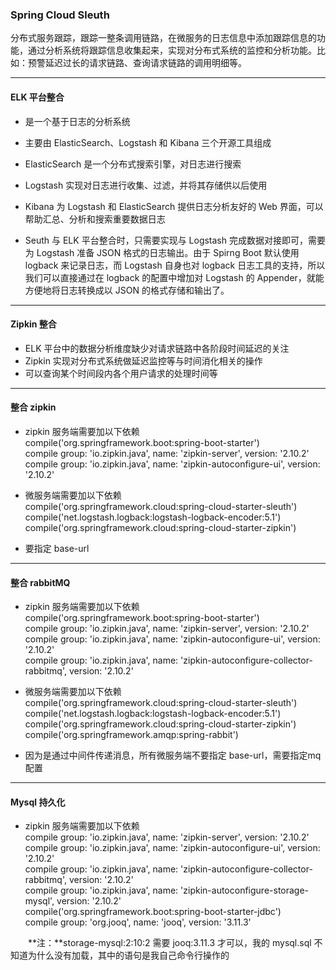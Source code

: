 ### Spring Cloud Sleuth ###
分布式服务跟踪，跟踪一整条调用链路，在微服务的日志信息中添加跟踪信息的功能，通过分析系统将跟踪信息收集起来，实现对分布式系统的监控和分析功能。比如：预警延迟过长的请求链路、查询请求链路的调用明细等。  

---
#### ELK 平台整合 ####
* 是一个基于日志的分析系统
* 主要由 ElasticSearch、Logstash 和 Kibana 三个开源工具组成
* ElasticSearch 是一个分布式搜索引擎，对日志进行搜索
* Logstash 实现对日志进行收集、过滤，并将其存储供以后使用
* Kibana 为 Logstash 和 ElasticSearch 提供日志分析友好的 Web 界面，可以帮助汇总、分析和搜索重要数据日志

* Seuth 与 ELK 平台整合时，只需要实现与 Logstash 完成数据对接即可，需要为 Logstash 准备 JSON 格式的日志输出。由于 Spirng Boot 默认使用 logback 来记录日志，而 Logstash 自身也对 logback 日志工具的支持，所以我们可以直接通过在 logback 的配置中增加对 Logstash 的 Appender，就能方便地将日志转换成以 JSON 的格式存储和输出了。  

---
#### Zipkin 整合 ####
* ELK 平台中的数据分析维度缺少对请求链路中各阶段时间延迟的关注
* Zipkin 实现对分布式系统做延迟监控等与时间消化相关的操作
* 可以查询某个时间段内各个用户请求的处理时间等

---
#### 整合 zipkin ####

* zipkin 服务端需要加以下依赖  
	compile('org.springframework.boot:spring-boot-starter')  
	compile group: 'io.zipkin.java', name: 'zipkin-server', version: '2.10.2'  
	compile group: 'io.zipkin.java', name: 'zipkin-autoconfigure-ui', version: '2.10.2'  

* 微服务端需要加以下依赖  
	compile('org.springframework.cloud:spring-cloud-starter-sleuth')  
	compile('net.logstash.logback:logstash-logback-encoder:5.1')  
	compile('org.springframework.cloud:spring-cloud-starter-zipkin')  

* 要指定 base-url

---
#### 整合 rabbitMQ ####

* zipkin 服务端需要加以下依赖  
	compile('org.springframework.boot:spring-boot-starter')  
	compile group: 'io.zipkin.java', name: 'zipkin-server', version: '2.10.2'  
	compile group: 'io.zipkin.java', name: 'zipkin-autoconfigure-ui', version: '2.10.2'  
	compile group: 'io.zipkin.java', name: 'zipkin-autoconfigure-collector-rabbitmq', version: '2.10.2'

* 微服务端需要加以下依赖  
	compile('org.springframework.cloud:spring-cloud-starter-sleuth')  
	compile('net.logstash.logback:logstash-logback-encoder:5.1')  
	compile('org.springframework.cloud:spring-cloud-starter-zipkin')  
	compile('org.springframework.amqp:spring-rabbit') 

* 因为是通过中间件传递消息，所有微服务端不要指定 base-url，需要指定mq配置 

---
#### Mysql 持久化 ####

* zipkin 服务端需要加以下依赖  
	compile group: 'io.zipkin.java', name: 'zipkin-server', version: '2.10.2'  
	compile group: 'io.zipkin.java', name: 'zipkin-autoconfigure-ui', version: '2.10.2'  
	compile group: 'io.zipkin.java', name: 'zipkin-autoconfigure-collector-rabbitmq', version: '2.10.2'  
	compile group: 'io.zipkin.java', name: 'zipkin-autoconfigure-storage-mysql', version: '2.10.2'  
	compile('org.springframework.boot:spring-boot-starter-jdbc')  
	compile group: 'org.jooq', name: 'jooq', version: '3.11.3'  

　　**注：**storage-mysql:2:10:2 需要 jooq:3.11.3 才可以，我的 mysql.sql 不知道为什么没有加载，其中的语句是我自己命令行操作的